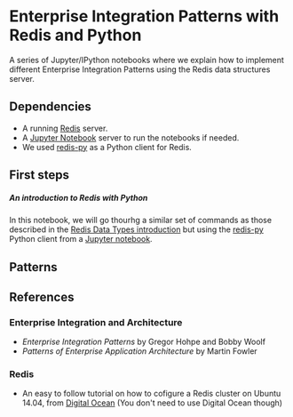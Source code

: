 # Enterprise Integration Patterns with Redis and Python  

A series of Jupyter/IPython notebooks where we explain how to implement different Enterprise Integration Patterns using the Redis data structures server.  

## Dependencies  

- A running [Redis](http://redis.io/) server.    
- A [Jupyter Notebook](https://jupyter.org) server to run the notebooks if needed.   
- We used [redis-py](https://github.com/andymccurdy/redis-py) as a Python client for Redis.   

## First steps  

##### An introduction to Redis with Python  

In this notebook, we will go thourhg a similar set of commands as those described in the [Redis Data Types introduction](http://redis.io/topics/data-types-intro) but using the [redis-py](https://github.com/andymccurdy/redis-py) Python client from a [Jupyter notebook](https://jupyter.org).  

## Patterns  



## References  

### Enterprise Integration and Architecture    

- *Enterprise Integration Patterns* by Gregor Hohpe and Bobby Woolf  
- *Patterns of Enterprise Application Architecture* by Martin Fowler  


### Redis  

- An easy to follow tutorial on how to cofigure a Redis cluster on Ubuntu 14.04, from [Digital Ocean](https://www.digitalocean.com/community/tutorials/how-to-configure-a-redis-cluster-on-ubuntu-14-04) (You don't need to use Digital Ocean though)  



